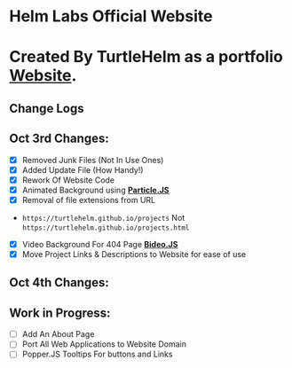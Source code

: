 # Helm Labs Official Website

# Created By TurtleHelm as a portfolio [Website](https://turtlehelm.github.io).



## Change Logs

 ## Oct 3rd Changes:  
 - [x] Removed Junk Files (Not In Use Ones)  
 - [x] Added Update File (How Handy!)  
 - [x] Rework Of Website Code  
 - [x] Animated Background using **[Particle.JS](https://github.com/VincentGarreau/particles.js/)**  
 - [x] Removal of file extensions from URL  
 - `https://turtlehelm.github.io/projects` Not `https://turtlehelm.github.io/projects.html`  
 - [x] Video Background For 404 Page **[Bideo.JS](https://github.com/rishabhp/bideo.js)**  
 - [x] Move Project Links & Descriptions to Website for ease of use  

 ## Oct 4th Changes:  

 ## Work in Progress:  
 - [ ] Add An About Page  
 - [ ] Port All Web Applications to Website Domain 
 - [ ] Popper.JS Tooltips For buttons and Links 

